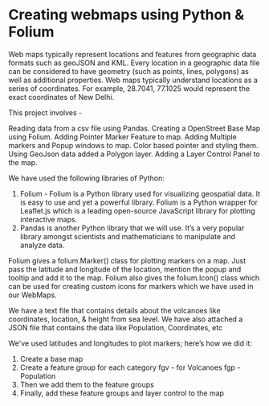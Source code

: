 # Creating webmaps using Python & Folium
Web maps typically represent locations and features from geographic data formats such as geoJSON and KML. Every location in a geographic data file can be considered to have geometry (such as points, lines, polygons) as well as additional properties. Web maps typically understand locations as a series of coordinates. For example, 28.7041, 77.1025 would represent the exact coordinates of New Delhi.

This project involves -

Reading data from a csv file using Pandas.
Creating a OpenStreet Base Map using Folium.
Adding Pointer Marker Feature to map.
Adding Multiple markers and Popup windows to map.
Color based pointer and styling them.
Using GeoJson data added a Polygon layer.
Adding a Layer Control Panel to the map.

We have used the following libraries of Python:
1. Folium - Folium is a Python library used for visualizing geospatial data. It is easy to use and yet a powerful library. Folium is a Python wrapper for Leaflet.js which is a leading open-source JavaScript library for plotting interactive maps. 
2. Pandas is another Python library that we will use. It’s a very popular library amongst scientists and mathematicians to manipulate and analyze data.

Folium gives a folium.Marker() class for plotting markers on a map. Just pass the latitude and longitude of the location, mention the popup and tooltip and add it to the map.
Folium also gives the folium.Icon() class which can be used for creating custom icons for markers which we have used in our WebMaps.

We have a text file that contains details about the volcanoes like coordinates, location, & height from sea level.
We have also attached a JSON file that contains the data like Population, Coordinates, etc

We've used latitudes and longitudes to plot markers; here’s how we did it:

1. Create a base map
2. Create a feature group for each category 
fgv - for Volcanoes
fgp - Population
3. Then we add them to the feature groups
4. Finally, add these feature groups and layer control to the map
